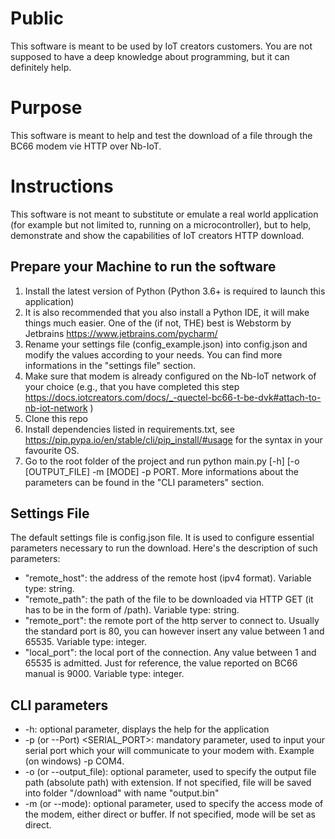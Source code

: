 # Public
This software is meant to be used by IoT creators customers. You are not supposed to have a deep knowledge about programming, but it can definitely help.
# Purpose
This software is meant to help and test the download of a file through the BC66 modem vie HTTP over Nb-IoT.
# Instructions
This software is not meant to substitute or emulate a real world application (for example but not limited to, running on a microcontroller), but to help, demonstrate and show the capabilities of IoT creators HTTP download.
## Prepare your Machine to run the software
1) Install the latest version of Python (Python 3.6+ is required to launch this application)
2) It is also recommended that you also install a Python IDE, it will make things much easier. One of the (if not, THE) best is Webstorm by Jetbrains https://www.jetbrains.com/pycharm/
3) Rename your settings file (config_example.json) into config.json and modify the values according to your needs. You can find more informations in the "settings file" section.
4) Make sure that modem is already configured on the Nb-IoT network of your choice (e.g., that you have completed this step https://docs.iotcreators.com/docs/_-quectel-bc66-t-be-dvk#attach-to-nb-iot-network )
5) Clone this repo
6) Install dependencies listed in requirements.txt, see https://pip.pypa.io/en/stable/cli/pip_install/#usage for the syntax in your favourite OS.
7) Go to the root folder of the project and run python main.py [-h] [-o [OUTPUT_FILE] -m [MODE] -p PORT. More informations about the parameters can be found in the "CLI parameters" section.
## Settings File
The default settings file is config.json file. It is used to configure essential parameters necessary to run the download.
Here's the description of such parameters:
* "remote_host": the address of the remote host (ipv4 format). Variable type: string.
* "remote_path": the path of the file to be downloaded via HTTP GET (it has to be in the form of /path). Variable type: string.
* "remote_port": the remote port of the http server to connect to. Usually the standard port is 80, you can however insert any value between 1 and 65535. Variable type: integer.
* "local_port": the local port of the connection. Any value between 1 and 65535 is admitted. Just for reference, the value reported on BC66 manual is 9000. Variable type: integer.
## CLI parameters
* -h: optional parameter, displays the help for the application
* -p (or --Port) <SERIAL_PORT>: mandatory parameter, used to input your serial port which your will communicate to your modem with. Example (on windows) -p COM4.
* -o (or --output_file): optional parameter, used to specify the output file path (absolute path) with extension. If not specified, file will be saved into folder "/download" with name "output.bin"
* -m (or --mode): optional parameter, used to specify the access mode of the modem, either direct or buffer. If not specified, mode will be set as direct.
